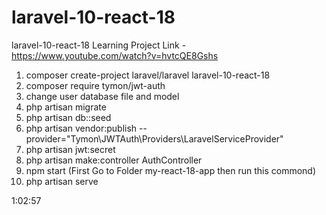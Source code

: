 # laravel-10-react-18
laravel-10-react-18 Learning Project
Link - https://www.youtube.com/watch?v=hvtcQE8Gshs
1. composer create-project laravel/laravel laravel-10-react-18
2. composer require tymon/jwt-auth
3. change user database file and model
4. php artisan migrate
5. php artisan db::seed
6. php artisan vendor:publish --provider="Tymon\JWTAuth\Providers\LaravelServiceProvider"
7. php artisan jwt:secret
8. php artisan make:controller AuthController
9. npm start   (First Go to Folder my-react-18-app then run this commond)
10. php artisan serve

1:02:57


